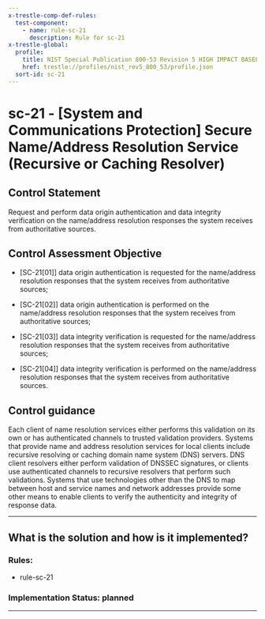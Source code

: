 ```yaml
---
x-trestle-comp-def-rules:
  test-component:
    - name: rule-sc-21
      description: Rule for sc-21
x-trestle-global:
  profile:
    title: NIST Special Publication 800-53 Revision 5 HIGH IMPACT BASELINE
    href: trestle://profiles/nist_rev5_800_53/profile.json
  sort-id: sc-21
---
```


# sc-21 - \[System and Communications Protection\] Secure Name/Address Resolution Service (Recursive or Caching Resolver)

## Control Statement

Request and perform data origin authentication and data integrity verification on the name/address resolution responses the system receives from authoritative sources.

## Control Assessment Objective

- \[SC-21[01]\] data origin authentication is requested for the name/address resolution responses that the system receives from authoritative sources;

- \[SC-21[02]\] data origin authentication is performed on the name/address resolution responses that the system receives from authoritative sources;

- \[SC-21[03]\] data integrity verification is requested for the name/address resolution responses that the system receives from authoritative sources;

- \[SC-21[04]\] data integrity verification is performed on the name/address resolution responses that the system receives from authoritative sources.

## Control guidance

Each client of name resolution services either performs this validation on its own or has authenticated channels to trusted validation providers. Systems that provide name and address resolution services for local clients include recursive resolving or caching domain name system (DNS) servers. DNS client resolvers either perform validation of DNSSEC signatures, or clients use authenticated channels to recursive resolvers that perform such validations. Systems that use technologies other than the DNS to map between host and service names and network addresses provide some other means to enable clients to verify the authenticity and integrity of response data.

______________________________________________________________________

## What is the solution and how is it implemented?

<!-- For implementation status enter one of: implemented, partial, planned, alternative, not-applicable -->

<!-- Note that the list of rules under ### Rules: is read-only and changes will not be captured after assembly to JSON -->

<!-- Add control implementation description here for control: sc-21 -->

### Rules:

  - rule-sc-21

### Implementation Status: planned

______________________________________________________________________
